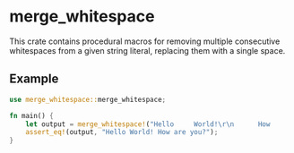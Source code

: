 # merge_whitespace

This crate contains procedural macros for removing multiple consecutive whitespaces from a
given string literal, replacing them with a single space.

## Example

```rust
use merge_whitespace::merge_whitespace;

fn main() {
    let output = merge_whitespace!("Hello     World!\r\n      How        are         you?");
    assert_eq!(output, "Hello World! How are you?");
}
```
